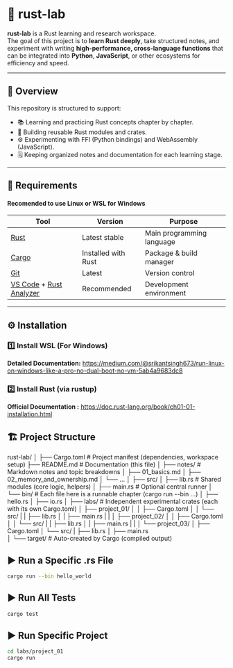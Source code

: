 # 🦀 rust-lab

**rust-lab** is a Rust learning and research workspace.  
The goal of this project is to **learn Rust deeply**, take structured notes, and experiment with writing **high-performance, cross-language functions** that can be integrated into **Python**, **JavaScript**, or other ecosystems for efficiency and speed.

---

## 🚀 Overview

This repository is structured to support:

- 📚 Learning and practicing Rust concepts chapter by chapter.
- 🧩 Building reusable Rust modules and crates.
- ⚙️ Experimenting with FFI (Python bindings) and WebAssembly (JavaScript).
- 🗒️ Keeping organized notes and documentation for each learning stage.

---

## 🧰 Requirements

#### **Recomended to use Linux or WSL for Windows**

| Tool | Version | Purpose |
|------|----------|----------|
| [Rust](https://www.rust-lang.org/tools/install) | Latest stable | Main programming language |
| [Cargo](https://doc.rust-lang.org/cargo/) | Installed with Rust | Package & build manager |
| [Git](https://git-scm.com/) | Latest | Version control |
| [VS Code](https://code.visualstudio.com/) + [Rust Analyzer](https://marketplace.visualstudio.com/items?itemName=rust-lang.rust-analyzer) | Recommended | Development environment |

---

## ⚙️ Installation

### 1️⃣ Install WSL (For Windows)
**Detailed Documentation:** https://medium.com/@srikantsingh673/run-linux-on-windows-like-a-pro-no-dual-boot-no-vm-5ab4a9683dc8

### 2️⃣ Install Rust (via rustup)
**Official Documentation :** https://doc.rust-lang.org/book/ch01-01-installation.html


## 🏗️ Project Structure

rust-lab/
│
├── Cargo.toml                # Project manifest (dependencies, workspace setup)
├── README.md                 # Documentation (this file)
│
├── notes/                    # Markdown notes and topic breakdowns
│   ├── 01_basics.md
│   ├── 02_memory_and_ownership.md
│   └── ...
│
├── src/
│   ├── lib.rs                # Shared modules (core logic, helpers)
│   ├── main.rs               # Optional central runner
│   └── bin/                  # Each file here is a runnable chapter (cargo run --bin ...)
│       ├── hello.rs
│       ├── io.rs
│
├── labs/                     # Independent experimental crates (each with its own Cargo.toml)
│   ├── project_01/
│   │   ├── Cargo.toml
│   │   └── src/
|   |        ├── lib.rs 
│   |        ├── main.rs 
|   |
│   ├── project_02/
│   │   ├── Cargo.toml
│   │   └── src/
|   |        ├── lib.rs 
│   |        ├── main.rs 
|   |
│   └── project_03/
│       ├── Cargo.toml
│       └── src/
|            ├── lib.rs 
│            ├── main.rs  
│
└── target/                   # Auto-created by Cargo (compiled output)


## ▶️ Run a Specific .rs File

```bash
cargo run --bin hello_world
```

## ▶️ Run All Tests

```bash
cargo test
```

## ▶️ Run Specific Project

```bash
cd labs/project_01
cargo run
```
